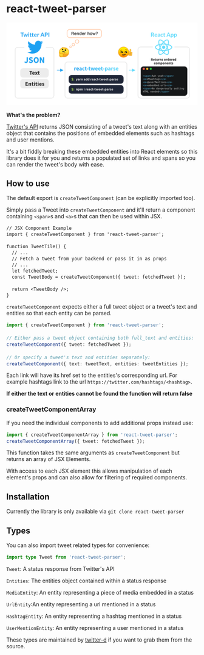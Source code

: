 # react-tweet-parser

![React Tweet Parse](https://github.com/miles-crighton/react-tweet-parse/blob/master/readme-image.png)

**What's the problem?**

[Twitter's API](https://developer.twitter.com/en/docs/twitter-api/v1) returns JSON consisting of a tweet's text along with an entities object that contains the positions of embedded elements such as hashtags and user mentions.

It's a bit fiddly breaking these embedded entities into React elements so this library does it for you and returns a populated set of links and spans so you can render the tweet's body with ease.

## How to use

The default export is `createTweetComponent` (can be explicitly imported too).

Simply pass a Tweet into `createTweetComponent` and it'll return a component containing `<span>`s and `<a>`s that can then be used within JSX.

```tsx
// JSX Component Example
import { createTweetComponent } from 'react-tweet-parser';

function TweetTile() {
  // ...
  // Fetch a tweet from your backend or pass it in as props
  // ...
  let fetchedTweet;
  const TweetBody = createTweetComponent({ tweet: fetchedTweet });

  return <TweetBody />;
}
```

`createTweetComponent` expects either a full tweet object or a tweet's text and entities so that each entity can be parsed.

```ts
import { createTweetComponent } from 'react-tweet-parser';

// Either pass a tweet object containing both full_text and entities:
createTweetComponent({ tweet: fetchedTweet });

// Or specify a tweet's text and entities separately:
createTweetComponent({ text: tweetText, entities: tweetEntities });
```

Each link will have its href set to the entities's corresponding url. For example hashtags link to the url `https://twitter.com/hashtags/<hashtag>`.

**If either the text or entities cannot be found the function will return false**

### createTweetComponentArray

If you need the individual components to add additional props instead use:

```ts
import { createTweetComponentArray } from 'react-tweet-parser';
createTweetComponentArray({ tweet: fetchedTweet });
```

This function takes the same arguments as `createTweetComponent` but returns an array of JSX Elements.

With access to each JSX element this allows manipulation of each element's props and can also allow for filtering of required components.

## Installation

Currently the library is only available via `git clone react-tweet-parser`

## Types

You can also import tweet related types for convenience:

```ts
import type Tweet from 'react-tweet-parser';
```

`Tweet`: A status response from Twitter's API

`Entities`: The entities object contained within a status response

`MediaEntity`: An entity representing a piece of media embedded in a status

`UrlEntity`:An entity representing a url mentioned in a status

`HashtagEntity`: An entity representing a hashtag mentioned in a status

`UserMentionEntity`: An entity representing a user mentioned in a status

These types are maintained by [twitter-d](https://github.com/abraham/twitter-d) if you want to grab them from the source.
